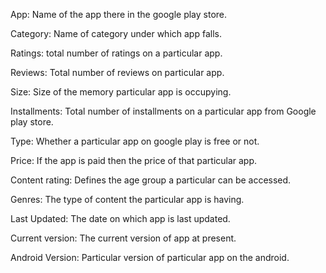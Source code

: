 App: Name of the app there in the google play store.

Category: Name of category under which app falls.

Ratings: total number of ratings on a particular app.

Reviews: Total number of reviews on particular app.

Size: Size of the memory particular app is occupying.

Installments: Total number of installments on a particular app from Google play store.

Type: Whether a particular app on google play is free or not.

Price: If the app is paid then the price of that particular app.

Content rating: Defines the age group a particular can be accessed.

Genres: The type of content the particular app is having.

Last Updated: The date on which app is last updated.

Current version: The current version of app at present.

Android Version: Particular version of particular app on the android.
